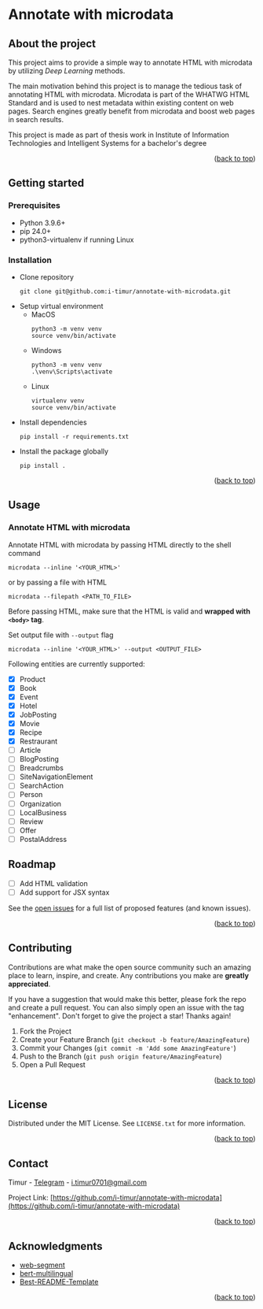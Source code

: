 <a name="readme-top"></a>

# Annotate with microdata

## About the project

This project aims to provide a simple way to annotate HTML with microdata by utilizing *Deep Learning* methods.

The main motivation behind this project is to manage the tedious task of annotating HTML with microdata. Microdata is part of the WHATWG HTML Standard and is used to nest metadata within existing content on web pages. Search engines greatly benefit from microdata and boost web pages in search results.

This project is made as part of thesis work in Institute of Information Technologies and Intelligent Systems for a bachelor's degree

<p align="right">(<a href="#readme-top">back to top</a>)</p>

## Getting started

### Prerequisites

- Python 3.9.6+
- pip 24.0+
- python3-virtualenv if running Linux

### Installation

- Clone repository
  ```shell
  git clone git@github.com:i-timur/annotate-with-microdata.git
  ```
- Setup virtual environment
  - MacOS
    ```shell
    python3 -m venv venv
    source venv/bin/activate
    ```
  - Windows
    ```shell
    python3 -m venv venv
    .\venv\Scripts\activate
    ```
  - Linux
    ```shell
    virtualenv venv
    source venv/bin/activate
    ```
- Install dependencies
  ```shell
  pip install -r requirements.txt
  ```
- Install the package globally
  ```shell
  pip install .
  ```

<p align="right">(<a href="#readme-top">back to top</a>)</p>

## Usage

### Annotate HTML with microdata

Annotate HTML with microdata by passing HTML directly to the shell command

```shell
microdata --inline '<YOUR_HTML>'
```

or by passing a file with HTML

```shell
microdata --filepath <PATH_TO_FILE>
```

Before passing HTML, make sure that the HTML is valid and **wrapped with `<body>` tag**.

Set output file with `--output` flag

```shell
microdata --inline '<YOUR_HTML>' --output <OUTPUT_FILE>
```

Following entities are currently supported:
- [X] Product
- [X] Book
- [X] Event
- [X] Hotel
- [X] JobPosting
- [X] Movie
- [X] Recipe
- [X] Restraurant
- [ ] Article
- [ ] BlogPosting
- [ ] Breadcrumbs
- [ ] SiteNavigationElement
- [ ] SearchAction
- [ ] Person
- [ ] Organization
- [ ] LocalBusiness
- [ ] Review
- [ ] Offer
- [ ] PostalAddress

## Roadmap

- [ ] Add HTML validation
- [ ] Add support for JSX syntax

See the [open issues](https://github.com/i-timur/annotate-with-microdata/issues) for a full list of proposed features (and known issues).

<p align="right">(<a href="#readme-top">back to top</a>)</p>

## Contributing

Contributions are what make the open source community such an amazing place to learn, inspire, and create. Any contributions you make are **greatly appreciated**.

If you have a suggestion that would make this better, please fork the repo and create a pull request. You can also simply open an issue with the tag "enhancement".
Don't forget to give the project a star! Thanks again!

1. Fork the Project
2. Create your Feature Branch (`git checkout -b feature/AmazingFeature`)
3. Commit your Changes (`git commit -m 'Add some AmazingFeature'`)
4. Push to the Branch (`git push origin feature/AmazingFeature`)
5. Open a Pull Request

<p align="right">(<a href="#readme-top">back to top</a>)</p>

## License

Distributed under the MIT License. See `LICENSE.txt` for more information.

<p align="right">(<a href="#readme-top">back to top</a>)</p>

## Contact

Timur - [Telegram](https://t.me/i_timur) - [i.timur0701@gmail.com](mailto:i.timur0701@gmail.com)

Project Link: [https://github.com/i-timur/annotate-with-microdata](https://github.com/i-timur/annotate-with-microdata)

<p align="right">(<a href="#readme-top">back to top</a>)</p>

## Acknowledgments

- [web-segment](https://github.com/liaocyintl/web-segment)
- [bert-multilingual](https://github.com/google-research/bert/blob/master/multilingual.md)
- [Best-README-Template](https://github.com/othneildrew/Best-README-Template)

<p align="right">(<a href="#readme-top">back to top</a>)</p>
